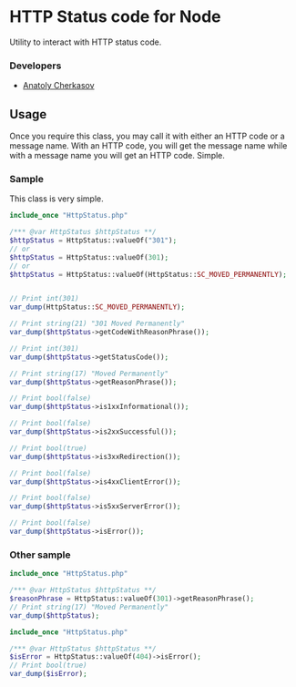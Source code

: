 # HTTP Status code for Node

Utility to interact with HTTP status code.


### Developers

- [Anatoly Cherkasov](https://github.com/avcherkasov)


## Usage

Once you require this class, you may call it with either an HTTP code or a message name. With an HTTP code, you will get the message name while with a message name you will get an HTTP code. Simple.


### Sample

This class is very simple. 

```php
include_once "HttpStatus.php"

/*** @var HttpStatus $httpStatus **/
$httpStatus = HttpStatus::valueOf("301");
// or
$httpStatus = HttpStatus::valueOf(301);
// or
$httpStatus = HttpStatus::valueOf(HttpStatus::SC_MOVED_PERMANENTLY);


// Print int(301)
var_dump(HttpStatus::SC_MOVED_PERMANENTLY);

// Print string(21) "301 Moved Permanently"
var_dump($httpStatus->getCodeWithReasonPhrase());

// Print int(301)
var_dump($httpStatus->getStatusCode());

// Print string(17) "Moved Permanently"
var_dump($httpStatus->getReasonPhrase());

// Print bool(false)
var_dump($httpStatus->is1xxInformational());

// Print bool(false)
var_dump($httpStatus->is2xxSuccessful());

// Print bool(true)
var_dump($httpStatus->is3xxRedirection());

// Print bool(false)
var_dump($httpStatus->is4xxClientError());

// Print bool(false)
var_dump($httpStatus->is5xxServerError());

// Print bool(false)
var_dump($httpStatus->isError());
```

### Other sample

```php
include_once "HttpStatus.php"

/*** @var HttpStatus $httpStatus **/
$reasonPhrase = HttpStatus::valueOf(301)->getReasonPhrase();
// Print string(17) "Moved Permanently"
var_dump($httpStatus);
```

```php
include_once "HttpStatus.php"

/*** @var HttpStatus $httpStatus **/
$isError = HttpStatus::valueOf(404)->isError();
// Print bool(true)
var_dump($isError);
```